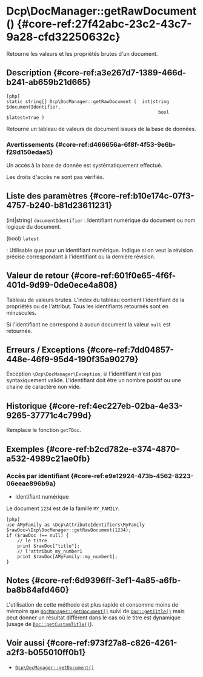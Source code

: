 # Dcp\DocManager::getRawDocument()  {#core-ref:27f42abc-23c2-43c7-9a28-cfd32250632c}

<div class="short-description">
Retourne les valeurs et les propriétés brutes d'un document.
</div>


## Description  {#core-ref:a3e267d7-1389-466d-b241-ab659b21d665}

    [php]
    static string[] Dcp\DocManager::getRawDocument (  int|string $documentIdentifier,
                                                            bool $latest=true )

Retourne un tableau de valeurs de document issues de la base de données.

### Avertissements  {#core-ref:d466656a-6f8f-4f53-9e6b-f29d150edae5}

Un accès à la base de donnée est systématiquement effectué.

Les droits d'accès ne sont pas vérifiés.

## Liste des paramètres  {#core-ref:b10e174c-07f3-4757-b240-b81d23611231}

(int|string) `documentIdentifier`
:   Identifiant numérique du document ou nom logique du document.

(bool) `latest` 

:   Utilisable que pour un identifiant numérique. Indique si on veut la
    révision précise correspondant à l'identifiant ou la dernière révision.
 

## Valeur de retour  {#core-ref:601f0e65-4f6f-401d-9d99-0de0ece4a808}

Tableau de valeurs brutes. L'index du tableau contient l'identifiant de la
propriétés ou de l'attribut. Tous les identifiants retournés sont en minuscules.

Si l'identifiant ne correspond à aucun document la valeur `null` est
retournée.

## Erreurs / Exceptions  {#core-ref:7dd04857-448e-46f9-95d4-190f35a90279}

Exception `\Dcp\DocManager\Exception`, si l'identifiant n'est pas
syntaxiquement valide. L'identifiant doit être un nombre positif ou une chaine
de caractère non vide.

## Historique  {#core-ref:4ec227eb-02ba-4e33-9265-37771c4c799d}

Remplace le fonction `getTDoc`.

## Exemples  {#core-ref:b2cd782e-e374-4870-a532-4989c21ae0fb}

### Accès par identifiant {#core-ref:e9e12924-473b-4562-8223-06eeae896b9a}

* Identifiant numérique

Le document `1234` est de la famille `MY_FAMILY`.

    [php]
    use AMyFamily as \Dcp\AttributeIdentifiers\MyFamily
    $rawDoc=\Dcp\DocManager::getRawDocument(1234);
    if ($rawDoc !== null) {
        // le titre
        print $rawDoc["title"];
        // l'attribut my_number1
        print $rawDoc[AMyFamily::my_number1];
    }


## Notes  {#core-ref:6d9396ff-3ef1-4a85-a6fb-ba8b84afd460}

L'utilisation de cette méthode est plus rapide et consomme moins de mémoire que
[`DocManager::getDocument()`][getdocument] suivi de
[`Doc::getTitle()`][gettitle] mais peut donner un résultat différent dans le cas
où le titre est dynamique (usage de [`Doc::getCustomTitle()`][getcustomtitle]).

## Voir aussi  {#core-ref:973f27a8-c826-4261-a2f3-b055010ff0b1}

*   [`Dcp\DocManager::getDocument()`][getdocument]

<!-- links -->
[getcustomtitle]:   #core-ref:3c5ff78d-c080-48fb-a293-9736ed4e95b8
[gettitle]:         #core-ref:84011cc8-2aec-4f39-81f0-c7ae803e4913
[getdocument]:      #core-ref:dfa0762f-6ff3-4349-bd21-6442740d9dcc
